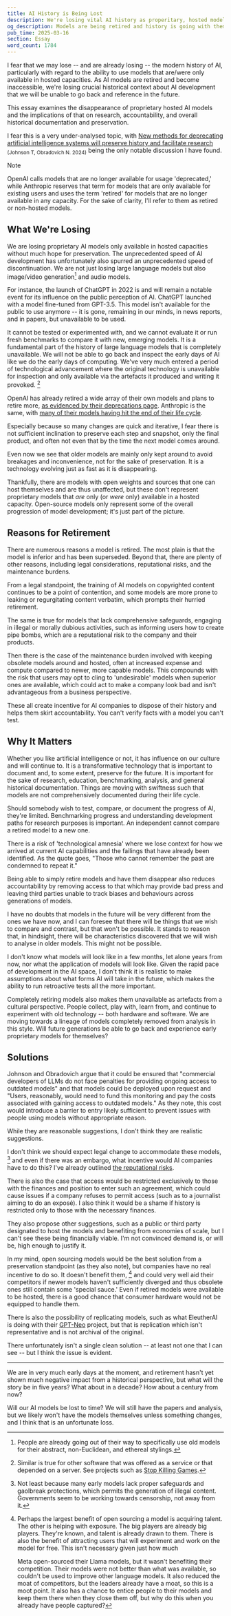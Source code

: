 ```yaml
---
title: AI History is Being Lost
description: We're losing vital AI history as properitary, hosted models like the original ChatGPT are retired and become completely inaccessible. This essay examines the rapid disappearance of proprietary AI systems, why preservation matters for research and accountability, and the challenges in archiving these technological milestones. A critical look at our vanishing AI heritage and what it means for future understanding of this transformative technology's development.
og_description: Models are being retired and history is going with them.
pub_time: 2025-03-16
section: Essay
word_count: 1784
---
```


I fear that we may lose -- and are already losing -- the modern history of AI, particularly with regard to the ability to use models that are/were only available in hosted capacities. As AI models are retired and become inaccessible, we're losing crucial historical context about AI development that we will be unable to go back and reference in the future.

This essay examines the disappearance of proprietary hosted AI models and the implications of that on research, accountability, and overall historical documentation and preservation.

I fear this is a very under-analysed topic, with [New methods for deprecating artificial intelligence systems will preserve history and facilitate research](https://doi.org/10.1038/s41467-024-54758-1) <sub>(Johnson T, Obradovich N. 2024)</sub> being the only notable discussion I have found.

> [!NOTE]
> OpenAI calls models that are no longer available for usage 'deprecated,' while Anthropic reserves that term for models that are only available for existing users and uses the term 'retired' for models that are no longer available in any capacity. For the sake of clarity, I'll refer to them as retired or non-hosted models.

## What We're Losing

We are losing proprietary AI models only available in hosted capacities without much hope for preservation. The unprecedented speed of AI development has unfortunately also spurred an unprecedented speed of discontinuation. We are not just losing large language models but also image/video generation[^2] and audio models.

For instance, the launch of ChatGPT in 2022 is and will remain a notable event for its influence on the public perception of AI. ChatGPT launched with a model fine-tuned from GPT-3.5. This model isn't available for the public to use anymore -- it is gone, remaining in our minds, in news reports, and in papers, but unavailable to be used.

It cannot be tested or experimented with, and we cannot evaluate it or run fresh benchmarks to compare it with new, emerging models. It is a fundamental part of the history of large language models that is completely unavailable. We will not be able to go back and inspect the early days of AI like we do the early days of computing. We've very much entered a period of technological advancement where the original technology is unavailable for inspection and only available via the artefacts it produced and writing it provoked. [^1]

OpenAI has already retired a wide array of their own models and plans to retire more, [as evidenced by their deprecations page](https://platform.openai.com/docs/deprecations). Anthropic is the same, with [many of their models having hit the end of their life cycle](https://docs.anthropic.com/en/docs/resources/model-deprecations).

Especially because so many changes are quick and iterative, I fear there is not sufficient inclination to preserve each step and snapshot, only the final product, and often not even that by the time the next model comes around.

Even now we see that older models are mainly only kept around to avoid breakages and inconvenience, not for the sake of preservation. It is a technology evolving just as fast as it is disappearing.

Thankfully, there are models with open weights and sources that one can host themselves and are thus unaffected, but these don't represent proprietary models that _are_ only (or _were_ only) available in a hosted capacity. Open-source models only represent some of the overall progression of model development; it's just part of the picture.

## Reasons for Retirement

There are numerous reasons a model is retired. The most plain is that the model is inferior and has been superseded. Beyond that, there are plenty of other reasons, including legal considerations, reputational risks, and the maintenance burdens.

From a legal standpoint, the training of AI models on copyrighted content continues to be a point of contention, and some models are more prone to leaking or regurgitating content verbatim, which prompts their hurried retirement.

The same is true for models that lack comprehensive safeguards, engaging in illegal or morally dubious activities, such as informing users how to create pipe bombs, which are a reputational risk to the company and their products.

Then there is the case of the maintenance burden involved with keeping obsolete models around and hosted, often at increased expense and compute compared to newer, more capable models. This compounds with the risk that users may opt to cling to 'undesirable' models when superior ones are available, which could act to make a company look bad and isn't advantageous from a business perspective.

These all create incentive for AI companies to dispose of their history and helps them skirt accountability. You can't verify facts with a model you can't test.

## Why It Matters

Whether you like artificial intelligence or not, it has influence on our culture and will continue to. It is a transformative technology that is important to document and, to some extent, preserve for the future. It is important for the sake of research, education, benchmarking, analysis, and general historical documentation. Things are moving with swiftness such that models are not comprehensively documented during their life cycle.

Should somebody wish to test, compare, or document the progress of AI, they're limited. Benchmarking progress and understanding development paths for research purposes is important. An independent cannot compare a retired model to a new one.

There is a risk of 'technological amnesia' where we lose context for how we arrived at current AI capabilities and the failings that have already been identified. As the quote goes, "Those who cannot remember the past are condemned to repeat it."

Being able to simply retire models and have them disappear also reduces accountability by removing access to that which may provide bad press and leaving third parties unable to track biases and behaviours across generations of models.

I have no doubts that models in the future will be very different from the ones we have now, and I can foresee that there will be things that we wish to compare and contrast, but that won't be possible. It stands to reason that, in hindsight, there will be characteristics discovered that we will wish to analyse in older models. This might not be possible.

I don't know what models will look like in a few months, let alone years from now, nor what the application of models will look like. Given the rapid pace of development in the AI space, I don't think it is realistic to make assumptions about what forms AI will take in the future, which makes the ability to run retroactive tests all the more important.

Completely retiring models also makes them unavailable as artefacts from a cultural perspective. People collect, play with, learn from, and continue to experiment with old technology -- both hardware and software. We are moving towards a lineage of models completely removed from analysis in this style. Will future generations be able to go back and experience early proprietary models for themselves?

## Solutions

Johnson and Obradovich argue that it could be ensured that "commercial developers of LLMs do not face penalties for providing ongoing access to outdated models" and that models could be deployed upon request and "Users, reasonably, would need to fund this monitoring and pay the costs associated with gaining access to outdated models." As they note, this cost would introduce a barrier to entry likely sufficient to prevent issues with people using models without appropriate reason.

While they are reasonable suggestions, I don't think they are realistic suggestions.

I don't think we should expect legal change to accommodate these models, [^3] and even if there was an embargo, what incentive would AI companies have to do this? I've already outlined [the reputational risks](#reasons-for-retirement).

There is also the case that access would be restricted exclusively to those with the finances and position to enter such an agreement, which could cause issues if a company refuses to permit access (such as to a journalist aiming to do an exposé). I also think it would be a shame if history is restricted only to those with the necessary finances.

They also propose other suggestions, such as a public or third party designated to host the models and benefiting from economies of scale, but I can't see these being financially viable. I'm not convinced demand is, or will be, high enough to justify it.

In my mind, open sourcing models would be the best solution from a preservation standpoint (as they also note), but companies have no real incentive to do so. It doesn't benefit them, [^4] and could very well aid their competitors if newer models haven't sufficiently diverged and thus obsolete ones still contain some 'special sauce.' Even if retired models were available to be hosted, there is a good chance that consumer hardware would not be equipped to handle them.

There is also the possibility of replicating models, such as what EleutherAI is doing with their [GPT-Neo](https://researcher2.eleuther.ai/projects/gpt-neo/) project, but that is replication which isn't representative and is not archival of the original.

There unfortunately isn't a single clean solution -- at least not one that I can see -- but I think the issue is evident.

---

We are in very much early days at the moment, and retirement hasn't yet shown much negative impact from a historical perspective, but what will the story be in five years? What about in a decade? How about a century from now?

Will our AI models be lost to time? We will still have the papers and analysis, but we likely won't have the models themselves unless something changes, and I think that is an unfortunate loss.

[^1]: Similar is true for other software that was offered as a service or that depended on a server. See projects such as [Stop Killing Games](https://www.stopkillinggames.com).

[^2]: People are already going out of their way to specifically use old models for their abstract, non-Euclidean, and ethereal stylings.

[^3]: Not least because many early models lack proper safeguards and gaolbreak protections, which permits the generation of illegal content. Governments seem to be working towards censorship, not away from it.

[^4]:
    Perhaps the largest benefit of open sourcing a model is acquiring talent. The other is helping with exposure. The big players are already big players. They're known, and talent is already drawn to them. There is also the benefit of attracting users that will experiment and work on the model for free. This isn't necessary given just how much

    Meta open-sourced their Llama models, but it wasn't benefiting their competition. Their models were not better than what was available, so couldn't be used to improve other language models. It also reduced the moat of competitors, but the leaders already have a moat, so this is a moot point. It also has a chance to entice people to their models and keep them there when they close them off, but why do this when you already have people captured?
